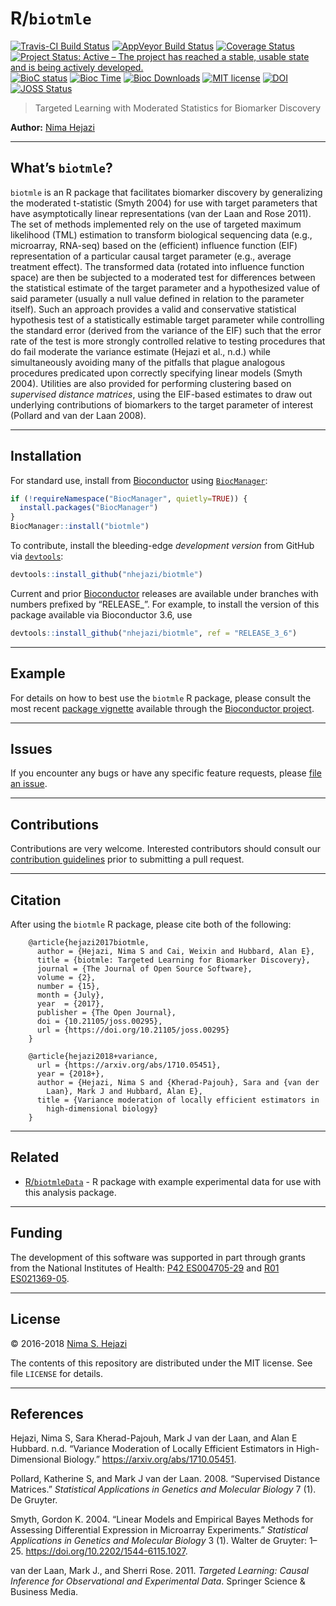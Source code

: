 
<!-- README.md is generated from README.Rmd. Please edit that file -->

# R/`biotmle`

[![Travis-CI Build
Status](https://travis-ci.org/nhejazi/biotmle.svg?branch=master)](https://travis-ci.org/nhejazi/biotmle)
[![AppVeyor Build
Status](https://ci.appveyor.com/api/projects/status/github/nhejazi/biotmle?branch=master&svg=true)](https://ci.appveyor.com/project/nhejazi/biotmle/)
[![Coverage
Status](https://img.shields.io/codecov/c/github/nhejazi/biotmle/master.svg)](https://codecov.io/github/nhejazi/biotmle?branch=master)
[![Project Status: Active – The project has reached a stable, usable
state and is being actively
developed.](http://www.repostatus.org/badges/latest/active.svg)](http://www.repostatus.org/#active)
[![BioC
status](http://www.bioconductor.org/shields/build/release/bioc/biotmle.svg)](https://bioconductor.org/checkResults/release/bioc-LATEST/biotmle)
[![Bioc
Time](http://bioconductor.org/shields/years-in-bioc/biotmle.svg)](https://bioconductor.org/packages/release/bioc/html/biotmle.html)
[![Bioc
Downloads](http://bioconductor.org/shields/downloads/biotmle.svg)](https://bioconductor.org/packages/release/bioc/html/biotmle.html)
[![MIT
license](http://img.shields.io/badge/license-MIT-brightgreen.svg)](http://opensource.org/licenses/MIT)
[![DOI](https://zenodo.org/badge/65854775.svg)](https://zenodo.org/badge/latestdoi/65854775)
[![JOSS
Status](http://joss.theoj.org/papers/02be843d9bab1b598187bfbb08ce3949/status.svg)](http://joss.theoj.org/papers/02be843d9bab1b598187bfbb08ce3949)

> Targeted Learning with Moderated Statistics for Biomarker Discovery

**Author:** [Nima Hejazi](https://nimahejazi.org)

-----

## What’s `biotmle`?

`biotmle` is an R package that facilitates biomarker discovery by
generalizing the moderated t-statistic (Smyth 2004) for use with target
parameters that have asymptotically linear representations (van der Laan
and Rose 2011). The set of methods implemented rely on the use of
targeted maximum likelihood (TML) estimation to transform biological
sequencing data (e.g., microarray, RNA-seq) based on the (efficient)
influence function (EIF) representation of a particular causal target
parameter (e.g., average treatment effect). The transformed data
(rotated into influence function space) are then be subjected to a
moderated test for differences between the statistical estimate of the
target parameter and a hypothesized value of said parameter (usually a
null value defined in relation to the parameter itself). Such an
approach provides a valid and conservative statistical hypothesis test
of a statistically estimable target parameter while controlling the
standard error (derived from the variance of the EIF) such that the
error rate of the test is more strongly controlled relative to testing
procedures that do fail moderate the variance estimate (Hejazi et al.,
n.d.) while simultaneously avoiding many of the pitfalls that plague
analogous procedures predicated upon correctly specifying linear models
(Smyth 2004). Utilities are also provided for performing clustering
based on *supervised distance matrices*, using the EIF-based estimates
to draw out underlying contributions of biomarkers to the target
parameter of interest (Pollard and van der Laan 2008).

-----

## Installation

For standard use, install from
[Bioconductor](https://bioconductor.org/packages/biotmle) using
[`BiocManager`](https://CRAN.R-project.org/package=BiocManager):

``` r
if (!requireNamespace("BiocManager", quietly=TRUE)) {
  install.packages("BiocManager")
}
BiocManager::install("biotmle")
```

To contribute, install the bleeding-edge *development version* from
GitHub via
[`devtools`](https://www.rstudio.com/products/rpackages/devtools/):

``` r
devtools::install_github("nhejazi/biotmle")
```

Current and prior [Bioconductor](https://bioconductor.org) releases are
available under branches with numbers prefixed by “RELEASE\_”. For
example, to install the version of this package available via
Bioconductor 3.6, use

``` r
devtools::install_github("nhejazi/biotmle", ref = "RELEASE_3_6")
```

-----

## Example

For details on how to best use the `biotmle` R package, please consult
the most recent [package
vignette](https://bioconductor.org/packages/release/bioc/vignettes/biotmle/inst/doc/exposureBiomarkers.html)
available through the [Bioconductor
project](https://bioconductor.org/packages/biotmle).

-----

## Issues

If you encounter any bugs or have any specific feature requests, please
[file an issue](https://github.com/nhejazi/biotmle/issues).

-----

## Contributions

Contributions are very welcome. Interested contributors should consult
our [contribution
guidelines](https://github.com/nhejazi/biotmle/blob/master/CONTRIBUTING.md)
prior to submitting a pull request.

-----

## Citation

After using the `biotmle` R package, please cite both of the following:

``` 
    @article{hejazi2017biotmle,
      author = {Hejazi, Nima S and Cai, Weixin and Hubbard, Alan E},
      title = {biotmle: Targeted Learning for Biomarker Discovery},
      journal = {The Journal of Open Source Software},
      volume = {2},
      number = {15},
      month = {July},
      year  = {2017},
      publisher = {The Open Journal},
      doi = {10.21105/joss.00295},
      url = {https://doi.org/10.21105/joss.00295}
    }

    @article{hejazi2018+variance,
      url = {https://arxiv.org/abs/1710.05451},
      year = {2018+},
      author = {Hejazi, Nima S and {Kherad-Pajouh}, Sara and {van der
        Laan}, Mark J and Hubbard, Alan E},
      title = {Variance moderation of locally efficient estimators in
        high-dimensional biology}
    }
```

-----

## Related

  - [R/`biotmleData`](https://github.com/nhejazi/biotmleData) - R
    package with example experimental data for use with this analysis
    package.

-----

## Funding

The development of this software was supported in part through grants
from the National Institutes of Health: [P42
ES004705-29](https://projectreporter.nih.gov/project_info_details.cfm?aid=9260357&map=y)
and [R01
ES021369-05](https://projectreporter.nih.gov/project_info_description.cfm?aid=9210551&icde=37849782&ddparam=&ddvalue=&ddsub=&cr=1&csb=default&cs=ASC&pball=).

-----

## License

© 2016-2018 [Nima S. Hejazi](https://nimahejazi.org)

The contents of this repository are distributed under the MIT license.
See file `LICENSE` for details.

-----

## References

<div id="refs" class="references">

<div id="ref-hejazi2018+variance">

Hejazi, Nima S, Sara Kherad-Pajouh, Mark J van der Laan, and Alan E
Hubbard. n.d. “Variance Moderation of Locally Efficient Estimators in
High-Dimensional Biology.” <https://arxiv.org/abs/1710.05451>.

</div>

<div id="ref-pollard2008supervised">

Pollard, Katherine S, and Mark J van der Laan. 2008. “Supervised
Distance Matrices.” *Statistical Applications in Genetics and Molecular
Biology* 7 (1). De Gruyter.

</div>

<div id="ref-smyth2004linear">

Smyth, Gordon K. 2004. “Linear Models and Empirical Bayes Methods for
Assessing Differential Expression in Microarray Experiments.”
*Statistical Applications in Genetics and Molecular Biology* 3 (1).
Walter de Gruyter: 1–25. <https://doi.org/10.2202/1544-6115.1027>.

</div>

<div id="ref-vdl2011targeted">

van der Laan, Mark J., and Sherri Rose. 2011. *Targeted Learning: Causal
Inference for Observational and Experimental Data*. Springer Science &
Business Media.

</div>

</div>
